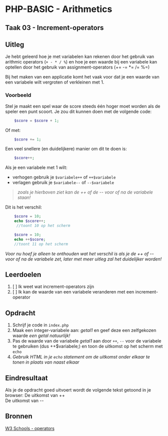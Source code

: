 # PHP-BASIC - Arithmetics

## Taak 03 - Increment-operators

## Uitleg

Je hebt geleerd hoe je met variabelen kan rekenen door het gebruik van arithmic operators (`+ - * / %`) en hoe je een waarde bij een variabele kan optellen door het gebruik van assignment-operators (+= -= *= /= %=)

Bij het maken van een applicatie komt het vaak voor dat je een waarde van een variabele wilt vergroten of verkleinen met 1.

### Voorbeeld

Stel je maakt een spel waar de score steeds één hoger moet worden als de speler een punt scoort. Je zou dit kunnen doen met de volgende code:

```php
    $score = $score + 1;
```

Of met:

```php
    $score += 1;
```

Een veel snellere (en duidelijkere) manier om dit te doen is:

```php
    $score++;
```

Als je een variabele met 1 wilt:

- verhogen gebruik je `$variabele++` of `++$variabele`
- verlagen gebruik je `$variabele--` of `--$variabele`

>_zoals je hierboven ziet kan de ++ of de -- voor of na de variabele staan!_  

Dit is het verschil:

```php
    $score = 10;
    echo $score++;
     //toont 10 op het scherm
```

```php
    $score = 10;
    echo ++$score;
    //toont 11 op het scherm
```

_Voor nu hoef je alleen te onthouden wat het verschil is als je de ++ of -- voor of na de variabele zet, later met meer uitleg zal het duidelijker worden!_

## Leerdoelen

1. [ ] Ik weet wat increment-operators zijn
2. [ ] Ik kan de waarde van een variabele veranderen met een increment-operator

## Opdracht

1. Schrijf je code in `index.php`
2. Maak een integer-variabele aan: _getal1_ en geef deze een zelfgekozen waarde _een getal natuurlijk!_
3. Pas de waarde van de variabele _getal1_ aan door `++`, `--`  voor de variabele te gebruiken (dus ++$variabele;) en toon de uitkomst op het scherm met `echo`
4. _Gebruik HTML in je `echo` statement om de uitkomst onder elkaar te tonen in plaats van naast elkaar_

## Eindresultaat

Als je de opdracht goed uitvoert wordt de volgende tekst getoond in je browser:
De uitkomst van ++  
De uitkomst van --

## Bronnen

[W3 Schools - operators](https://www.w3schools.com/php/php_operators.asp)

<!--- ------------ DIT COMMENTAAR LATEN STAAN AUB ------------
------------------ ------------------------------ ------------
------------------ eagle ref:68302083
------------------ ------------------------------ ------------
------------------ DIT COMMENTAAR LATEN STAAN AUB -------- -->
